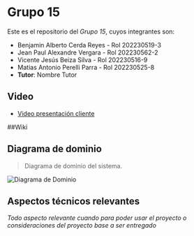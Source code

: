 # Grupo 15

Este es el repositorio del *Grupo 15*, cuyos integrantes son:

* Benjamin Alberto Cerda Reyes - Rol 202230519-3
* Jean Paul Alexandre Vergara - Rol 202230562-2
* Vicente Jesús Beiza Silva - Rol 202230516-9 
* Matias Antonio Perelli Parra - Rol 202230525-8
* **Tutor**: Nombre Tutor

## Video

* [Video presentación cliente](https://aula.usm.cl/mod/resource/view.php?id=6926137)

##Wiki

## Diagrama de dominio

> Diagrama de dominio del sistema.

![Diagrama de Dominio](https://raw.githubusercontent.com/matiasperelli/GrupoSoftsy-2025-PROYINF/main/img/DiagramaDeDominio.jpeg)


## Aspectos técnicos relevantes

_Todo aspecto relevante cuando para poder usar el proyecto o consideraciones del proyecto base a ser entregado_

